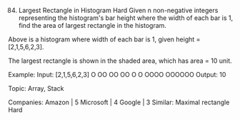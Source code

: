 84. Largest Rectangle in Histogram
Hard
Given n non-negative integers representing the histogram's bar height where the width of each bar is 1, find the area of largest rectangle in the histogram.

Above is a histogram where width of each bar is 1, given height = [2,1,5,6,2,3].

The largest rectangle is shown in the shaded area, which has area = 10 unit.

Example:
Input: [2,1,5,6,2,3]
   O
  OO 
  OO 
  OO O
O OOOO
OOOOOO
Output: 10

Topic: Array, Stack

Companies: Amazon | 5 Microsoft | 4 Google | 3
Similar: 
Maximal rectangle Hard
